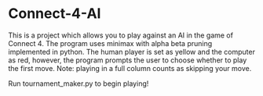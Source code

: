 # Connect-4-AI
This is a project which allows you to play against an AI in the game of Connect 4. The program uses minimax with alpha beta pruning implemented in python. The human player is set as yellow and the computer as red, however, the program prompts the user to choose whether to play the first move. Note: playing in a full column counts as skipping your move.

Run tournament_maker.py to begin playing!
